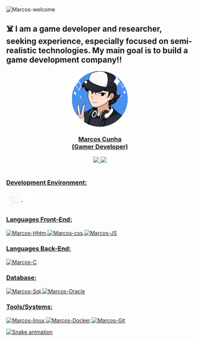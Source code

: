 <img title="Marcos-welcome" src="https://github.com/marcos-py/animation.svg/blob/master/readme.svg" alt="Marcos-welcome" align="center" height="" width="2000">

## :skull_and_crossbones: I am a game developer and researcher, seeking experience, especially focused on semi-realistic technologies. My main goal is to build a game development company!!



<div align="center">
  <a href="https://github.com/Marcos-py">
  <img align="center" alt="Marcos-pic" height="150" style="border-radius:50px;" src="profile.png">
   <center><h3>
       Marcos Cunha<br>(Gamer Developer)
       </h3></center>
  <img height="180em" src="https://github-readme-stats.vercel.app/api?username=Marcos-py&show_icons=true&theme=dracula&include_all_commits=true&count_private=true"/>
  <img height="180em" src="https://github-readme-stats.vercel.app/api/top-langs/?username=Marcos-py&layout=compact&langs_count=7&theme=dracula"/>
</div><br>

</div>

### Development Environment:

<div style="display: inline_block">    
    <img align="center" alt="Marcos-Unreal" height="40" width="40" src="CSV/unreal.svg">  
    <img align="center" alt="Marcos-Unity" height="40" width="40" src="CSV/unity.svg">  
</div>

### Languages Front-End:

<div style="display: inline_block">    <img align="center" alt="Marcos-Hhtm" height="40" width="40" src="https://cdn.jsdelivr.net/gh/devicons/devicon/icons/html5/html5-original.svg">     <img align="center" alt="Marcos-css" height="40" width="40" src="https://cdn.jsdelivr.net/gh/devicons/devicon/icons/css3/css3-original.svg">    <img align="center" alt="Marcos-JS" height="40" width="40" src="https://cdn.jsdelivr.net/gh/devicons/devicon/icons/javascript/javascript-original.svg">   </div>

### Languages Back-End:

<div style="display: inline_block">
    <img align="center" alt="Marcos-C" height="40" width="40" src="https://cdn.jsdelivr.net/gh/devicons/devicon/icons/c/c-original.svg">   
</div>

### Database:

<div style="display: inline_block">
    <img align="center" alt="Marcos-Sql" height="50" width="50" src="https://cdn.jsdelivr.net/gh/devicons/devicon/icons/mysql/mysql-original.svg">    
    <img align="center" alt="Marcos-Oracle" height="50" width="50" src="https://cdn.jsdelivr.net/gh/devicons/devicon/icons/oracle/oracle-original.svg"> 
</div>

### Tools/Systems:

<div style="display: inline_block">
     <img align="center" alt="Marcos-linux" height="40" width="40" src="https://cdn.jsdelivr.net/gh/devicons/devicon/icons/linux/linux-original.svg">     
    <img align="center" alt="Marcos-Docker" height="40" width="40" src="https://cdn.jsdelivr.net/gh/devicons/devicon/icons/docker/docker-original.svg"> 
    <img align="center" alt="Marcos-Git" height="40" width="40" src="https://cdn.jsdelivr.net/gh/devicons/devicon/icons/git/git-original.svg">  
</div>

![Snake animation](https://github.com/Marcos-py/Marcos-py/blob/output/github-contribution-grid-snake.svg)
